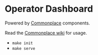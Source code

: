 Operator Dashboard
==================

Powered by [Commonplace](http://github.com/mozilla/commonplace) components.

Read the [Commonplace wiki](https://github.com/mozilla/commonplace/wiki/_pages)
for usage.

- ```make init```
- ```make serve```
